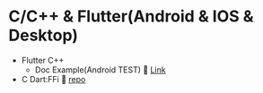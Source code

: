 # C/C++ & Flutter(Android & IOS & Desktop)

- Flutter C++
  - Doc Example(Android TEST)  🔗 [Link](https://flutter.dev/docs/development/platform-integration/c-interop)
- C Dart:FFi 🔗 [repo](https://github.com/doyle-flutter/cDartFFI)
